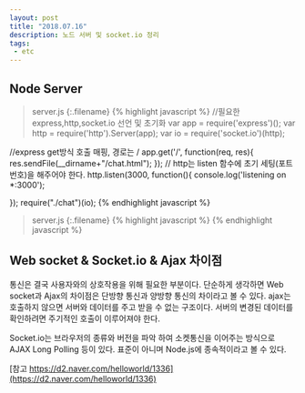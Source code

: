 ```yaml
---
layout: post
title: "2018.07.16"
description: 노드 서버 및 socket.io 정리
tags:
 - etc
---
```


## Node Server
>server.js
{:.filename}
{% highlight javascript %}
//필요한 express,http,socket.io 선언 및 초기화
var app = require('express')();
var http = require('http').Server(app);
var io = require('socket.io')(http);


//express get방식 호출 매핑, 경로는 /
app.get('/', function(req, res){
    res.sendFile(__dirname+"/chat.html");
});
// http는 listen 함수에 초기 세팅(포트 번호)을 해주어야 한다.
http.listen(3000, function(){
    console.log('listening on *:3000');

});
require("./chat")(io);
{% endhighlight javascript %}


>server.js
{:.filename}
{% highlight javascript %}
{% endhighlight javascript %}

## Web socket & Socket.io & Ajax 차이점
통신은 결국 사용자와의 상호작용을 위해 필요한 부분이다.
단순하게 생각하면 Web socket과 Ajax의 차이점은 단방향 통신과 양방향 통신의
차이라고 볼 수 있다. ajax는 호출하지 않으면 서버와 데이터를 주고 받을 수 없는
구조이다. 서버의 변경된 데이터를 확인하려면 주기적인 호출이 이루어져야 한다.

Socket.io는 브라우저의 종류와 버전을 파악 하여 소켓통신을 이어주는 방식으로
AJAX Long Polling 등이 있다. 표준이 아니며 Node.js에 종속적이라고 볼 수 있다.




[참고 https://d2.naver.com/helloworld/1336](https://d2.naver.com/helloworld/1336)
